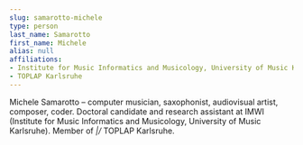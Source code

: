 ```yaml
---
slug: samarotto-michele
type: person
last_name: Samarotto
first_name: Michele
alias: null
affiliations:
- Institute for Music Informatics and Musicology, University of Music Karlsruhe
- TOPLAP Karlsruhe
---
```


Michele Samarotto – computer musician, saxophonist, audiovisual artist, composer, coder. Doctoral candidate and research assistant at IMWI (Institute for Music Informatics and Musicology, University of Music Karlsruhe). Member of _\|/_ TOPLAP Karlsruhe.